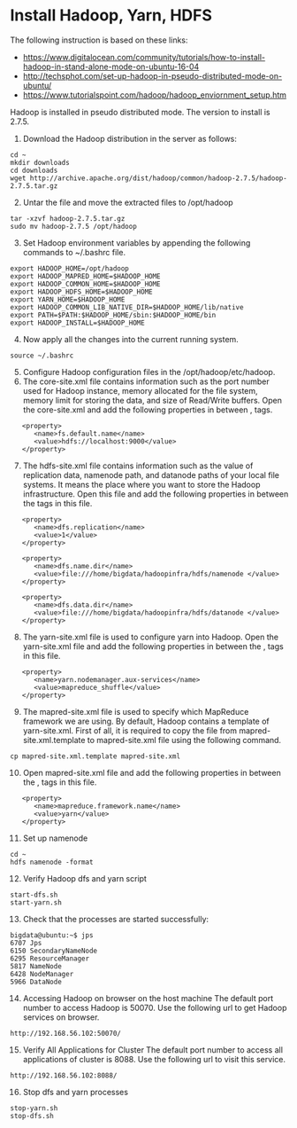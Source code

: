 # Install Hadoop, Yarn, HDFS
The following instruction is based on these links:
- https://www.digitalocean.com/community/tutorials/how-to-install-hadoop-in-stand-alone-mode-on-ubuntu-16-04
- http://techsphot.com/set-up-hadoop-in-pseudo-distributed-mode-on-ubuntu/
- https://www.tutorialspoint.com/hadoop/hadoop_enviornment_setup.htm

Hadoop is installed in pseudo distributed mode. The version to install is 2.7.5.

1. Download the Hadoop distribution in the server as follows:
```
cd ~
mkdir downloads
cd downloads
wget http://archive.apache.org/dist/hadoop/common/hadoop-2.7.5/hadoop-2.7.5.tar.gz
```
2. Untar the file and move the extracted files to /opt/hadoop
```
tar -xzvf hadoop-2.7.5.tar.gz
sudo mv hadoop-2.7.5 /opt/hadoop
```
3. Set Hadoop environment variables by appending the following commands to ~/.bashrc file.
```
export HADOOP_HOME=/opt/hadoop 
export HADOOP_MAPRED_HOME=$HADOOP_HOME 
export HADOOP_COMMON_HOME=$HADOOP_HOME 
export HADOOP_HDFS_HOME=$HADOOP_HOME 
export YARN_HOME=$HADOOP_HOME 
export HADOOP_COMMON_LIB_NATIVE_DIR=$HADOOP_HOME/lib/native 
export PATH=$PATH:$HADOOP_HOME/sbin:$HADOOP_HOME/bin 
export HADOOP_INSTALL=$HADOOP_HOME
```
4. Now apply all the changes into the current running system.
```
source ~/.bashrc
```
5. Configure Hadoop configuration files in the /opt/hadoop/etc/hadoop. 
6. The core-site.xml file contains information such as the port number used for Hadoop instance, memory allocated for the file system, memory limit for storing the data, and size of Read/Write buffers. Open the core-site.xml and add the following properties in between <configuration>, </configuration> tags.
```
   <property>
      <name>fs.default.name</name>
      <value>hdfs://localhost:9000</value> 
   </property>
```
7. The hdfs-site.xml file contains information such as the value of replication data, namenode path, and datanode paths of your local file systems. It means the place where you want to store the Hadoop infrastructure. Open this file and add the following properties in between the <configuration> </configuration> tags in this file.
```
   <property>
      <name>dfs.replication</name>
      <value>1</value>
   </property>

   <property>
      <name>dfs.name.dir</name>
      <value>file:///home/bigdata/hadoopinfra/hdfs/namenode </value>
   </property>
    
   <property>
      <name>dfs.data.dir</name> 
      <value>file:///home/bigdata/hadoopinfra/hdfs/datanode </value> 
   </property>
```
8. The yarn-site.xml file is used to configure yarn into Hadoop. Open the yarn-site.xml file and add the following properties in between the <configuration>, </configuration> tags in this file.
```
   <property>
      <name>yarn.nodemanager.aux-services</name>
      <value>mapreduce_shuffle</value> 
   </property>
```  
9. The mapred-site.xml file is used to specify which MapReduce framework we are using. By default, Hadoop contains a template of yarn-site.xml. First of all, it is required to copy the file from mapred-site.xml.template to mapred-site.xml file using the following command.
```
cp mapred-site.xml.template mapred-site.xml
```
10. Open mapred-site.xml file and add the following properties in between the <configuration>, </configuration>tags in this file.
```
   <property> 
      <name>mapreduce.framework.name</name>
      <value>yarn</value>
   </property>
```   
11. Set up namenode
```
cd ~ 
hdfs namenode -format
```
12. Verify Hadoop dfs and yarn script
```
start-dfs.sh
start-yarn.sh
```
13. Check that the processes are started successfully:
```
bigdata@ubuntu:~$ jps
6707 Jps
6150 SecondaryNameNode
6295 ResourceManager
5817 NameNode
6428 NodeManager
5966 DataNode
```
14. Accessing Hadoop on browser on the host machine
The default port number to access Hadoop is 50070. Use the following url to get Hadoop services on browser.
```
http://192.168.56.102:50070/
```
15. Verify All Applications for Cluster
The default port number to access all applications of cluster is 8088. Use the following url to visit this service.
```
http://192.168.56.102:8088/
```
16. Stop dfs and yarn processes
```
stop-yarn.sh
stop-dfs.sh
```
